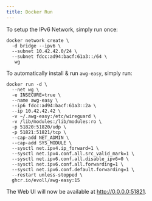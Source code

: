 ```yaml
---
title: Docker Run
---
```


To setup the IPv6 Network, simply run once:

```shell
docker network create \
  -d bridge --ipv6 \
  --subnet 10.42.42.0/24 \
  --subnet fdcc:ad94:bacf:61a3::/64 \
   wg
```

<!-- ref: major version -->

To automatically install & run `awg-easy`, simply run:

```shell
docker run -d \
  --net wg \
  -e INSECURE=true \
  --name awg-easy \
  --ip6 fdcc:ad94:bacf:61a3::2a \
  --ip 10.42.42.42 \
  -v ~/.awg-easy:/etc/wireguard \
  -v /lib/modules:/lib/modules:ro \
  -p 51820:51820/udp \
  -p 51821:51821/tcp \
  --cap-add NET_ADMIN \
  --cap-add SYS_MODULE \
  --sysctl net.ipv4.ip_forward=1 \
  --sysctl net.ipv4.conf.all.src_valid_mark=1 \
  --sysctl net.ipv6.conf.all.disable_ipv6=0 \
  --sysctl net.ipv6.conf.all.forwarding=1 \
  --sysctl net.ipv6.conf.default.forwarding=1 \
  --restart unless-stopped \
  ghcr.io/evoll/awg-easy:15
```

The Web UI will now be available at <http://0.0.0.0:51821>.
